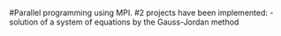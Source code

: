 #Parallel programming using MPI.
#2 projects have been implemented:
-solution of a system of equations by the Gauss-Jordan method

